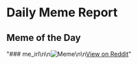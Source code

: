 # Daily Meme Report

## Meme of the Day
"### me_irl\n\n![Meme](https://i.imgur.com/lqIqBUu.png)\n\n[View on Reddit](https://redd.it/1h0lxwd)"
